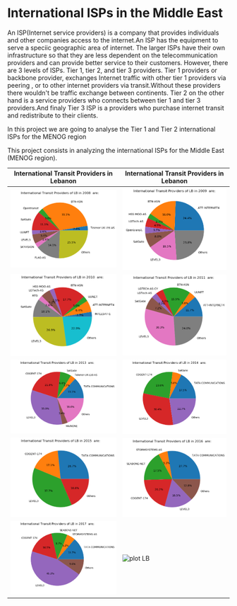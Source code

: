 # International ISPs in the Middle East

An ISP(Internet service providers) is a company that provides individuals and other companies access to the internet.An ISP has the equipment to serve a speciic geographic area of internet. The larger ISPs have their own infrastructure so that they are less dependent on the telecommunication providers and can provide better service to their customers. However, there are 3 levels of ISPs. Tier 1, tier 2, and tier 3 providers. 
Tier 1 providers or backbone provider, exchanges Internet traffic with other tier 1 providers via peering , or to other internet providers via transit.Without these providers there wouldn't be traffic exchange between continents.
Tier 2 on the other hand is a service providers who connects between tier 1 and tier 3 providers.And finaly Tier 3 ISP is a providers who purchase internet transit and redistribute to their clients.

In this project we are going to analyse the Tier 1 and Tier 2  international ISPs for the MENOG region 



This project consists in analyzing the international ISPs for the Middle East (MENOG region).



| International Transit Providers in Lebanon | International Transit Providers in Lebanon |
| ------------- | ------------- |
| ![plot LB](https://github.com/samerlahoud/internet-ecosystem-evolution-esib/blob/master/3-regional-isp/Graphs/LB/LB_2008.png)  | ![plot LB](https://github.com/samerlahoud/internet-ecosystem-evolution-esib/blob/master/3-regional-isp/Graphs/LB/LB_2009.png) |
| ![plot LB](https://github.com/samerlahoud/internet-ecosystem-evolution-esib/blob/master/3-regional-isp/Graphs/LB/LB_2010.png)  | ![plot LB](https://github.com/samerlahoud/internet-ecosystem-evolution-esib/blob/master/3-regional-isp/Graphs/LB/LB_2011.png) |
| ![plot LB](https://github.com/samerlahoud/internet-ecosystem-evolution-esib/blob/master/3-regional-isp/Graphs/LB/LB_2013.png)  | ![plot LB](https://github.com/samerlahoud/internet-ecosystem-evolution-esib/blob/master/3-regional-isp/Graphs/LB/LB_2014.png) |
| ![plot LB](https://github.com/samerlahoud/internet-ecosystem-evolution-esib/blob/master/3-regional-isp/Graphs/LB/LB_2015.png)  | ![plot LB](https://github.com/samerlahoud/internet-ecosystem-evolution-esib/blob/master/3-regional-isp/Graphs/LB/LB_2016.png) |
| ![plot LB](https://github.com/samerlahoud/internet-ecosystem-evolution-esib/blob/master/3-regional-isp/Graphs/LB/LB_2017.png)  | ![plot LB](https://github.com/samerlahoud/internet-ecosystem-evolution-esib/blob/master/3-regional-isp/Graphs/LB/LB.png)  |






